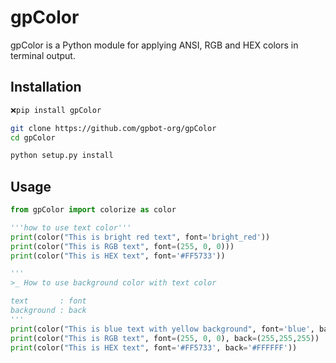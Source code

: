 # gpColor

gpColor is a Python module for applying ANSI, RGB and HEX colors in terminal output.

## Installation

```bash
❌pip install gpColor
```
```bash
git clone https://github.com/gpbot-org/gpColor
cd gpColor

python setup.py install
```
## Usage

```python
from gpColor import colorize as color

'''how to use text color'''
print(color("This is bright red text", font='bright_red'))
print(color("This is RGB text", font=(255, 0, 0)))
print(color("This is HEX text", font='#FF5733'))

'''
>_ How to use background color with text color

text       : font
background : back
'''
print(color("This is blue text with yellow background", font='blue', back='yellow'))
print(color("This is RGB text", font=(255, 0, 0), back=(255,255,255))
print(color("This is HEX text", font='#FF5733', back='#FFFFFF'))
```
